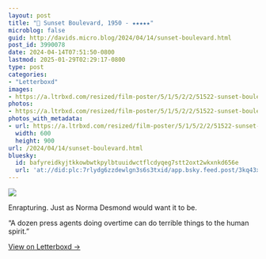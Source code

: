 ```yaml
---
layout: post
title: "🍿 Sunset Boulevard, 1950 - ★★★★★"
microblog: false
guid: http://davids.micro.blog/2024/04/14/sunset-boulevard.html
post_id: 3990078
date: 2024-04-14T07:51:50-0800
lastmod: 2025-01-29T02:29:17-0800
type: post
categories:
- "Letterboxd"
images:
- https://a.ltrbxd.com/resized/film-poster/5/1/5/2/2/51522-sunset-boulevard-0-600-0-900-crop.jpg?v=75e49b76e3
photos:
- https://a.ltrbxd.com/resized/film-poster/5/1/5/2/2/51522-sunset-boulevard-0-600-0-900-crop.jpg?v=75e49b76e3
photos_with_metadata:
- url: https://a.ltrbxd.com/resized/film-poster/5/1/5/2/2/51522-sunset-boulevard-0-600-0-900-crop.jpg?v=75e49b76e3
  width: 600
  height: 900
url: /2024/04/14/sunset-boulevard.html
bluesky:
  id: bafyreidkyjtkkowbwtkpylbtuuidwctflcdyqeg7stt2oxt2wkxnkd656e
  url: 'at://did:plc:7rlydg6zzdewlgn3s6s3txid/app.bsky.feed.post/3kq43xylegb2a'
---
```

 <p><img src="https://a.ltrbxd.com/resized/film-poster/5/1/5/2/2/51522-sunset-boulevard-0-600-0-900-crop.jpg?v=75e49b76e3"/></p> <p>Enrapturing. Just as Norma Desmond would want it to be.</p><p>“A dozen press agents doing overtime can do terrible things to the human spirit.”</p> 
<p><a href="https://letterboxd.com/theschlaepfer/film/sunset-boulevard/">View on Letterboxd →</a></p>

